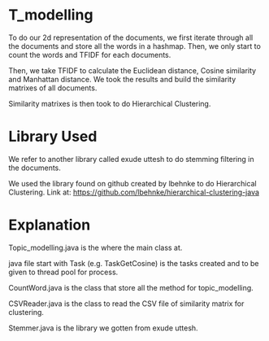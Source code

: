 # T_modelling
To do our 2d representation of the documents, we first iterate through all the documents and store all the words in a hashmap. Then, we only start to count the words and TFIDF for each documents.

Then, we take TFIDF to calculate the Euclidean distance, Cosine similarity and Manhattan distance. We took the results and build the similarity matrixes of all documents.

Similarity matrixes is then took to do Hierarchical  Clustering.

# Library Used
We refer to another library called exude uttesh to do stemming filtering in the documents.

We used the library found on github created by lbehnke to do Hierarchical Clustering. Link at: https://github.com/lbehnke/hierarchical-clustering-java

# Explanation
Topic_modelling.java is the where the main class at.

java file start with Task (e.g. TaskGetCosine) is the tasks created and to be given to thread pool for process.

CountWord.java is the class that store all the method for topic_modelling.

CSVReader.java is the class to read the CSV file of similarity matrix for clustering.

Stemmer.java is the library we gotten from exude uttesh.
